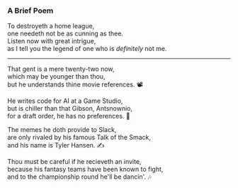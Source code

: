 ### A Brief Poem

To destroyeth a home league, <br>
one needeth not be as cunning as thee. <br>
Listen now with great intrigue, <br>
as I tell you the legend of one who is _definitely_ not me.

--- 

That gent is a mere twenty-two now, <br>
which may be younger than thou, <br>
but he understands thine movie references. &#128253;


He writes code for AI at a Game Studio, <br>
but is chiller than that Gibson, Antsnownio, <br>
for a draft order, he has no preferences. &#127847;

The memes he doth provide to Slack, <br>
are only rivaled by his famous Talk of the Smack, <br>
and his name is Tyler Hansen. &#9997;

Thou must be careful if he recieveth an invite, <br>
because his fantasy teams have been known to fight, <br>
and to the championship round he'll be dancin'. &#127926;
